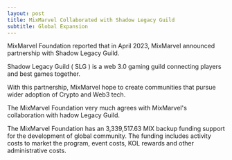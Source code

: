 ```yaml
---
layout: post
title: MixMarvel Collaborated with Shadow Legacy Guild
subtitle: Global Expansion
---
```


MixMarvel Foundation reported that in April 2023, MixMarvel announced partnership with Shadow Legacy Guild.

Shadow Legacy Guild ( SLG ) is a web 3.0 gaming guild connecting players and best games together.

With this partnership, MixMarvel hope to create communities that pursue wider adoption of Crypto and Web3 tech.

The MixMarvel Foundation very much agrees with MixMarvel's collaboration with hadow Legacy Guild.  

The MixMarvel Foundation has an 3,339,517.63 MIX backup funding support for the development of global community.  The funding includes activity costs to market the program, event costs, KOL rewards and other administrative costs. 
